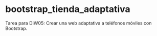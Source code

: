 # bootstrap_tienda_adaptativa
Tarea para DIW05:
Crear una web adaptativa a teléfonos móviles con Bootstrap.

